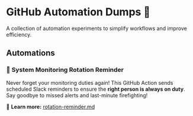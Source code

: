 # GitHub Automation Dumps 🚀  

A collection of automation experiments to simplify workflows and improve efficiency.  

## Automations  

### 🔹 **System Monitoring Rotation Reminder**  
Never forget your monitoring duties again! This GitHub Action sends scheduled Slack reminders to ensure the **right person is always on duty**. Say goodbye to missed alerts and last-minute firefighting!  

📌 **Learn more:** [rotation-reminder.md](rotation-reminder.md)

